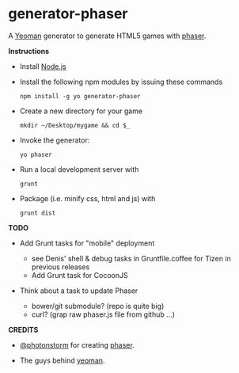 generator-phaser
=================

A [Yeoman](http://yeoman.io/) generator to generate HTML5 games 
with [phaser](http://phaser.io/).

**Instructions**

+ Install [Node.js](http://www.nodejs.org)

+ Install the following npm modules by issuing these commands

  `npm install -g yo generator-phaser`

+ Create a new directory for your game

  `mkdir ~/Desktop/mygame && cd $_`

+ Invoke the generator:

  `yo phaser`

+ Run a local development server with

  `grunt`

+ Package (i.e. minify css, html and js) with 

  `grunt dist`

**TODO**

+ Add Grunt tasks for "mobile" deployment 
  - see Denis' shell & debug tasks in Gruntfile.coffee for Tizen in previous releases
  - Add Grunt task for CocoonJS
  
+ Think about a task to update Phaser 
  - bower/git submodule?  (repo is quite big)
  - curl? (grap raw phaser.js file from github ...)


**CREDITS**

+ [@photonstorm](https://github.com/photonstorm/) for creating 
  [phaser](https://github.com/photonstorm/phaser).

+ The guys behind [yeoman](https://github.com/yeoman/yeoman).








